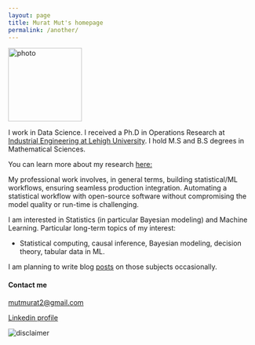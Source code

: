 ```yaml
---
layout: page
title: Murat Mut's homepage
permalink: /another/
---
```


<img src="../images/capture.png" alt="photo" width="150" />

I work in Data Science. I received a Ph.D in Operations Research at 
[Industrial Engineering at Lehigh University](https://engineering.lehigh.edu/ise). I hold M.S and B.S degrees in Mathematical Sciences.

You can learn more about my research [here:](https://muratmut.github.io/research/)

 
My professional work involves, in general terms, building statistical/ML workflows, ensuring seamless production integration. Automating a statistical workflow with open-source software without compromising the model quality or run-time is challenging. 


I am interested in Statistics (in particular Bayesian modeling) and Machine Learning. Particular long-term topics of my interest: 
- Statistical computing, causal inference, Bayesian modeling, decision theory, tabular data in ML.


I am planning to write blog [posts](https://muratmut.github.io/blog/) on those subjects occasionally.



#### Contact me
[mutmurat2@gmail.com](mailto:mutmurat2@gmail.com)

[Linkedin profile](https://www.linkedin.com/in/murat-mut-060b8348/)




<img src="../images/disclaimer.JPG" alt="disclaimer"/>


